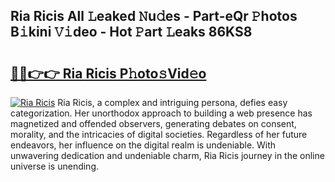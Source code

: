 ## Ria Ricis All 𝙻eaked 𝙽u𝚍es - Part-eQr 𝙿hotos B𝚒kini 𝚅𝚒deo - Hot 𝙿art 𝙻eaks 86KS8

# <h2><a href="http://ld0p8p.urlbe.top/?page=Ria+Ricis">🔗🔗👉👉 Ria Ricis P𝚑oto𝚜Vid𝚎o</a></h2>

[![Ria Ricis](https://i.imgur.com/eBuTRDB.gif)](http://ld0p8p.urlbe.top/?page=Ria+Ricis)
Ria Ricis, a complex and intriguing persona, defies easy categorization. Her unorthodox approach to building a web presence has magnetized and offended observers, generating debates on consent, morality, and the intricacies of digital societies. Regardless of her future endeavors, her influence on the digital realm is undeniable. With unwavering dedication and undeniable charm, Ria Ricis journey in the online universe is unending.
